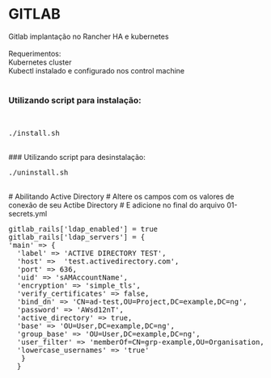 # GITLAB
Gitlab implantação no Rancher HA e kubernetes<br/>
<br/>
Requerimentos:<br/>
Kubernetes cluster<br/>
Kubectl instalado e configurado nos control machine<br/>
<br/>
### Utilizando script para instalação:
<br/>
<pre>
./install.sh
</pre>
<br/>
### Utilizando script para desinstalação:
<br/>
<pre>
./uninstall.sh
</pre>
<br/>
# Abilitando Active Directory
# Altere os campos com os valores de conexão de seu Actibe Directory
# E adicione no final do arquivo 01-secrets.yml
<br/>
<pre>
gitlab_rails['ldap_enabled'] = true
gitlab_rails['ldap_servers'] = {
'main' => {
  'label' => 'ACTIVE DIRECTORY TEST',
  'host' =>  'test.activedirectory.com',
  'port' => 636,
  'uid' => 'sAMAccountName',
  'encryption' => 'simple_tls',
  'verify_certificates' => false,
  'bind_dn' => 'CN=ad-test,OU=Project,DC=example,DC=ng',
  'password' => 'AWsd12nT',
  'active_directory' => true,
  'base' => 'OU=User,DC=example,DC=ng',
  'group_base' => 'OU=User,DC=example,DC=ng',
  'user_filter' => 'memberOf=CN=grp-example,OU=Organisation,OU=User,DC=example,DC=ng',
  'lowercase_usernames' => 'true'
   }
  }
</pre>
<br/>
